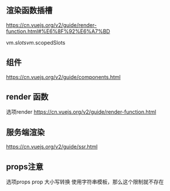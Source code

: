 
## 渲染函数插槽
https://cn.vuejs.org/v2/guide/render-function.html#%E6%8F%92%E6%A7%BD

vm.$slots
vm.$scopedSlots

## 组件
https://cn.vuejs.org/v2/guide/components.html

## render 函数
选项render
https://cn.vuejs.org/v2/guide/render-function.html


## 服务端渲染
https://cn.vuejs.org/v2/guide/ssr.html

## props注意
选项props
prop 大小写转换 使用字符串模板，那么这个限制就不存在